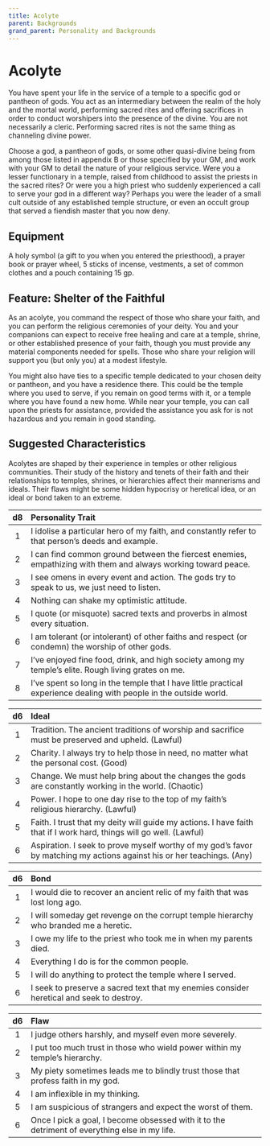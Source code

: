 ```yaml
---
title: Acolyte
parent: Backgrounds
grand_parent: Personality and Backgrounds
---
```


# Acolyte
You have spent your life in the service of a temple to a specific god or pantheon of gods. You act as an intermediary between the realm of the holy and the mortal world, performing sacred rites and offering sacrifices in order to conduct worshipers into the presence of the divine. You are not necessarily a cleric. Performing sacred rites is not the same thing as channeling divine power.

Choose a god, a pantheon of gods, or some other quasi-divine being from among those listed in appendix B or those specified by your GM, and work with your GM to detail the nature of your religious service. Were you a lesser functionary in a temple, raised from childhood to assist the priests in the sacred rites? Or were you a high priest who suddenly experienced a call to serve your god in a different way? Perhaps you were the leader of a small cult outside of any established temple structure, or even an occult group that served a fiendish master that you now deny.

## Equipment
A holy symbol (a gift to you when you entered the priesthood), a prayer book or prayer wheel, 5 sticks of incense, vestments, a set of common clothes and a pouch containing 15 gp.

## Feature: Shelter of the Faithful
As an acolyte, you command the respect of those who share your faith, and you can perform the religious ceremonies of your deity. You and your companions can expect to receive free healing and care at a temple, shrine, or other established presence of your faith, though you must provide any material components needed for spells. Those who share your religion will support you (but only you) at a modest lifestyle.

You might also have ties to a specific temple dedicated to your chosen deity or pantheon, and you have a residence there. This could be the temple where you used to serve, if you remain on good terms with it, or a temple where you have found a new home. While near your temple, you can call upon the priests for assistance, provided the assistance you ask for is not hazardous and you remain in good standing.

## Suggested Characteristics
Acolytes are shaped by their experience in temples or other religious communities. Their study of the history and tenets of their faith and their relationships to temples, shrines, or hierarchies affect their mannerisms and ideals. Their flaws might be some hidden hypocrisy or heretical idea, or an ideal or bond taken to an extreme.

| d8 | Personality Trait |
|:--:|:------------------|
| 1 | I idolise a particular hero of my faith, and constantly refer to that person’s deeds and example. |
| 2 | I can find common ground between the fiercest enemies, empathizing with them and always working toward peace. |
| 3 | I see omens in every event and action. The gods try to speak to us, we just need to listen. |
| 4 | Nothing can shake my optimistic attitude. |
| 5 | I quote (or misquote) sacred texts and proverbs in almost every situation. |
| 6 | I am tolerant (or intolerant) of other faiths and respect (or condemn) the worship of other gods. |
| 7 | I’ve enjoyed fine food, drink, and high society among my temple’s elite. Rough living grates on me. |
| 8 | I’ve spent so long in the temple that I have little practical experience dealing with people in the outside world. |

| d6 | Ideal |
|:--:|:------|
| 1 | Tradition. The ancient traditions of worship and sacrifice must be preserved and upheld. (Lawful) |
| 2 | Charity. I always try to help those in need, no matter what the personal cost. (Good) |
| 3 | Change. We must help bring about the changes the gods are constantly working in the world. (Chaotic) |
| 4 | Power. I hope to one day rise to the top of my faith’s religious hierarchy. (Lawful) |
| 5 | Faith. I trust that my deity will guide my actions. I have faith that if I work hard, things will go well. (Lawful) |
| 6 | Aspiration. I seek to prove myself worthy of my god’s favor by matching my actions against his or her teachings. (Any) |

| d6 | Bond |
|:--:|:-----|
| 1 | I would die to recover an ancient relic of my faith that was lost long ago. |
| 2 | I will someday get revenge on the corrupt temple hierarchy who branded me a heretic. |
| 3 | I owe my life to the priest who took me in when my parents died. |
| 4 | Everything I do is for the common people. |
| 5 | I will do anything to protect the temple where I served. |
| 6 | I seek to preserve a sacred text that my enemies consider heretical and seek to destroy. |

| d6 | Flaw |
|:--:|:-----|
| 1 | I judge others harshly, and myself even more severely. |
| 2 | I put too much trust in those who wield power within my temple’s hierarchy. |
| 3 | My piety sometimes leads me to blindly trust those that profess faith in my god. |
| 4 | I am inflexible in my thinking. |
| 5 | I am suspicious of strangers and expect the worst of them. |
| 6 | Once I pick a goal, I become obsessed with it to the detriment of everything else in my life. |
